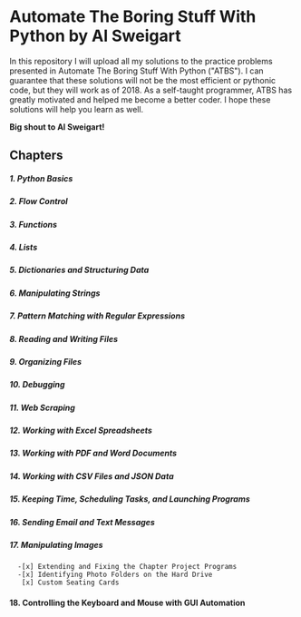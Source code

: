 # Automate The Boring Stuff With Python by Al Sweigart

In this repository I will upload all my solutions to the practice problems presented in Automate The Boring Stuff With Python ("ATBS"). I can guarantee that these solutions will not be the most efficient or pythonic code, but they will work as of 2018. As a self-taught programmer, ATBS has greatly motivated and helped me become a better coder. I hope these solutions will help you learn as well. 

**Big shout to Al Sweigart!**
  
## Chapters
##### 1. Python Basics
##### 2. Flow Control
##### 3. Functions
##### 4. Lists
##### 5. Dictionaries and Structuring Data
##### 6. Manipulating Strings
##### 7. Pattern Matching with Regular Expressions
##### 8. Reading and Writing Files
##### 9. Organizing Files
##### 10. Debugging
##### 11. Web Scraping
##### 12. Working with Excel Spreadsheets
##### 13. Working with PDF and Word Documents
##### 14. Working with CSV Files and JSON Data
##### 15. Keeping Time, Scheduling Tasks, and Launching Programs
##### 16. Sending Email and Text Messages
##### 17. Manipulating Images  
      -[x] Extending and Fixing the Chapter Project Programs  
      -[x] Identifying Photo Folders on the Hard Drive  
       [x] Custom Seating Cards  
#### 18. Controlling the Keyboard and Mouse with GUI Automation 